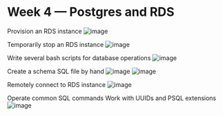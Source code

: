 # Week 4 — Postgres and RDS

Provision an RDS instance
![image](https://user-images.githubusercontent.com/124447960/225634909-192d256e-76ba-4991-96c3-9b245c131bd3.png)


Temporarily stop an RDS instance
![image](https://user-images.githubusercontent.com/124447960/225644339-62da05c3-a0dd-45be-b745-d73a34eb542d.png)


Write several bash scripts for database operations
![image](https://user-images.githubusercontent.com/124447960/225709180-0df160cd-f847-4482-ab3f-3c7ecaf5e68a.png)


Create a schema SQL file by hand
![image](https://user-images.githubusercontent.com/124447960/225709457-a5779d79-6e85-4b9f-8440-289a5651b8e2.png)
![image](https://user-images.githubusercontent.com/124447960/225709615-1acb8a82-0ffd-4178-991f-e00ebf694c1f.png)

Remotely connect to RDS instance 
![image](https://user-images.githubusercontent.com/124447960/225710505-77aea71f-2715-4c78-95fb-a5761116bcc7.png)


Operate common SQL commands
Work with UUIDs and PSQL extensions
![image](https://user-images.githubusercontent.com/124447960/225711577-548f91b8-adcc-4db4-a91b-eb2b6cdbe59c.png)
